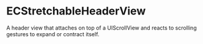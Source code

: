 ECStretchableHeaderView
=======================

A header view that attaches on top of a UIScrollView and reacts to scrolling gestures to expand or contract itself.
